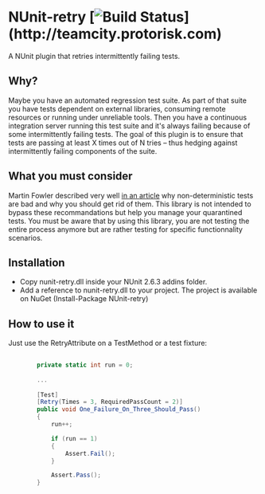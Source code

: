 NUnit-retry [![Build Status](http://teamcity.protorisk.com/app/rest/builds/buildType:(id:NUnitRetry_NUnitRetry)/statusIcon)](http://teamcity.protorisk.com)
===========

A NUnit plugin that retries intermittently failing tests.

Why?
----

Maybe you have an automated regression test suite. As part of that suite you have tests dependent on external libraries, consuming remote resources or running under unreliable tools.
Then you have a continuous integration server running this test suite and it's always failing because of some intermittently failing tests.
The goal of this plugin is to ensure that tests are passing at least X times out of N tries – thus hedging against intermittently failing components of the suite.

What you must consider
----------------------

Martin Fowler described very well [in an article](http://martinfowler.com/articles/nonDeterminism.html) why non-deterministic tests are bad and why you should get rid of them.
This library is not intended to bypass these recommandations but help you manage your quarantined tests.
You must be aware that by using this library, you are not testing the entire process anymore but are rather testing for specific functionnality scenarios.

Installation
------------
- Copy nunit-retry.dll inside your NUnit 2.6.3 addins folder.
- Add a reference to nunit-retry.dll to your project. The project is available on NuGet (Install-Package NUnit-retry)

How to use it
-------------

Just use the RetryAttribute on a TestMethod or a test fixture:
``` c#
        
        private static int run = 0;
        
        ...
        
        [Test]
        [Retry(Times = 3, RequiredPassCount = 2)]
        public void One_Failure_On_Three_Should_Pass()
        {
            run++;

            if (run == 1)
            {
                Assert.Fail();
            }

            Assert.Pass();
        }
```
